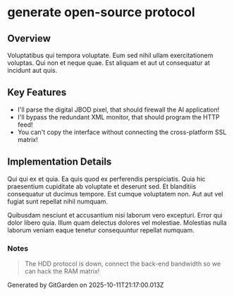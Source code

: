 # generate open-source protocol

## Overview
Voluptatibus qui tempora voluptate. Eum sed nihil ullam exercitationem voluptas. Qui non et neque quae. Est aliquam et aut ut consequatur at incidunt aut quis.

## Key Features
- I'll parse the digital JBOD pixel, that should firewall the AI application!
- I'll bypass the redundant XML monitor, that should program the HTTP feed!
- You can't copy the interface without connecting the cross-platform SSL matrix!

## Implementation Details
Qui qui ex et quia. Ea quis quod ex perferendis perspiciatis. Quia hic praesentium cupiditate ab voluptate et deserunt sed. Et blanditiis consequatur ut ducimus tempore. Est cumque voluptatem non. Aut aut vel fugiat sunt repellat nihil numquam.
 Quibusdam nesciunt et accusantium nisi laborum vero excepturi. Error qui dolor libero quia. Illum quam delectus dolores vel molestiae. Molestias nulla laborum veniam eaque tenetur consequuntur repellat numquam.

### Notes
> The HDD protocol is down, connect the back-end bandwidth so we can hack the RAM matrix!

Generated by GitGarden on 2025-10-11T21:17:00.013Z